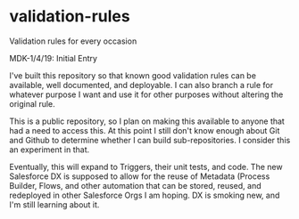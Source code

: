 # validation-rules
Validation rules for every occasion

MDK-1/4/19: Initial Entry

I've built this repository so that known good validation rules can be available, well documented, and deployable.  I can also branch a rule for whatever purpose I want and use it for other purposes without altering the original rule.

This is a public repository, so I plan on making this available to anyone that had a need to access this.  At this point I still don't know enough about Git and Github to determine whether I can build sub-repositories.  I consider this an experiment in that.

Eventually, this will expand to Triggers, their unit tests, and code.  The new Salesforce DX is supposed to allow for the reuse of Metadata (Process Builder, Flows, and other automation that can be stored, reused, and redeployed in other Salesforce Orgs I am hoping.  DX is smoking new, and I'm still learning about it.
